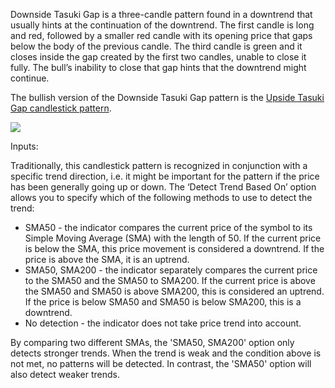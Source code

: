 Downside Tasuki Gap is a three-candle pattern found in a downtrend that usually hints at the continuation of the downtrend. The first candle is long and red, followed by a smaller red candle with its opening price that gaps below the body of the previous candle. The third candle is green and it closes inside the gap created by the first two candles, unable to close it fully. The bull’s inability to close that gap hints that the downtrend might continue.

The bullish version of the Downside Tasuki Gap pattern is the [Upside Tasuki Gap candlestick pattern](https://www.tradingview.com/?solution=43000592725).

![](https://s3.amazonaws.com/cdn.freshdesk.com/data/helpdesk/attachments/production/43154915352/original/gDxxhQi9NW-0lBj8Z_UxdAuimtLrYbjDTQ.png?1599141843)

Inputs:

Traditionally, this candlestick pattern is recognized in conjunction with a specific trend direction, i.e. it might be important for the pattern if the price has been generally going up or down. The ‘Detect Trend Based On’ option allows you to specify which of the following methods to use to detect the trend:

-   SMA50 - the indicator compares the current price of the symbol to its Simple Moving Average (SMA) with the length of 50. If the current price is below the SMA, this price movement is considered a downtrend. If the price is above the SMA, it is an uptrend.
-   SMA50, SMA200 - the indicator separately compares the current price to the SMA50 and the SMA50 to SMA200. If the current price is above the SMA50 and SMA50 is above SMA200, this is considered an uptrend. If the price is below SMA50 and SMA50 is below SMA200, this is a downtrend.
-   No detection - the indicator does not take price trend into account.

By comparing two different SMAs, the 'SMA50, SMA200' option only detects stronger trends. When the trend is weak and the condition above is not met, no patterns will be detected. In contrast, the 'SMA50' option will also detect weaker trends.